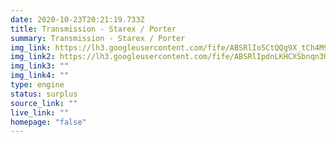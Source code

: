 ```yaml
---
date: 2020-10-23T20:21:19.733Z
title: Transmission - Starex / Porter
summary: Transmission - Starex / Porter
img_link: https://lh3.googleusercontent.com/fife/ABSRlIo5CtQQg9X_tCh4M9ajl3h4un8gv8WfYKqOv-got4Q58bJ1gB8WAQ3iqEQMAzejGsC0Pqqd1CF-up9T8ZK14DMViFyrb5Re4rDu8MpnRvFNu813Lszg8J9S1261Y4B7KNGajeW75h6AOyRCK7re128NO4HWCi06FfvilAhXNO4BrYaU7Xg_Y-5eXeSwa4Gl6HmLimGAZJaK4xkCRrl9BHws1LOY2CmYMcE95C1mcvjfI6lrgCXJJSXfLzJjea4257diLz5H4u42Qqe2seBJ8sJMI8Rg3_YgfCTkFanE38UHDoO7eTvuoMQVbAxr_RlKO1QbrmjTmS6z4I05D6VrZcu0B6o-LdVrp1dqnfaftES0Z1CC8esBfZX5dt92YcAFvi5U3xojVRlCKTd_tS_64EercET9nHGr6G1MRp6KKisDC7dv4wxDiLq95gm9uHFZKsLocvSIh5pKZiByOCsZ10hZWUMq7QnpEki1ATMVNukRWuBkCtj41NAtKnpNozuowoda6QruY6uzZWER0RVh_3L_DavraK4RjoClLz1i_NCqvPzCqf_CLeQP81EwIaGh5_iWnFslC_xyh_h0pGsBLrFvxlT8r2H3sWPKit3_vWhpWiEuo7PRbyDtVILKFCRFLSpNnCWbCRNPJVNRad47T1rEB_shP_8GtuRO1ExdvRxecUb_GX-vXWsw4kodqZF2dPrEJyG1PcR_MRDgOekrAVWBvYWGCt_jwQ=w656-h666-ft
img_link2: https://lh3.googleusercontent.com/fife/ABSRlIpdnLKHCXSbnqn3UyMzdefzJOqfhNZnhqEqI_s5alDkhHEq2-ggzLQFbJV9DJ9NnTacnEZjC8Z1gCmgJ6s5mo38TuJconwrM4zzg0c_QeULs2GvvkKc6lc3QxaExLW4Q15nxMx_uMEoDqxUYF_fHZNYKWzyaeNfnyLQ7nYQtWFNSLgkAmk7n0kelswxEjiUrK9MxmfvQ_LklG5EmssjMlz77oj8z9uf1rPJ_N4xFz5B-vLxU6nDu_QyRXhpYttRB_7WFZHzdQeEmHW4WahM_C2yv5yTrk5ifA3LCxIc42ZVNUQ-MznX_ozztqrsHnkwjNrS57AV86MuUJRz0PIhbUXhiYtty2diy8lGdyjCoNoHJJxxdp87SWvxkHAwJS07ax9pGt2ZuakCIHws1e5IPwzKcUznUiLMv8b8gWldprngThBlzA-vOAzNX2gHwKg9BJOgtQ4WJ7l3o7UWP2vWcJir8g-uz9FXWtEWGQSPDUexuhQJmKuPZkP9hlYT-37DNywbVVpxh75DyEsshyFPj_kalNiU2hCNCYXw2bVmZ2cnwW6YepaHhXWw9GD-7XY8v6lbLSFZ1CBSkf5dgHCS-Dd3kBkY_UCXmcLGqGz-IHyGlWy56deHT3j_4lpg_49vsNMUB9l4w_l8W7bX35slJn7wUt-89EcUtlx7C1EMxlpXtJXQLI8uMoQOaU-XLUn9VNZVR9A-fkA6-PBqK2LAfM81xUfH45pRXQ=w656-h666-ft
img_link3: ""
img_link4: ""
type: engine
status: surplus
source_link: ""
live_link: ""
homepage: "false"
---
```

